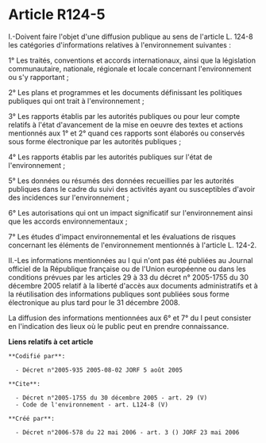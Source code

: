 # Article R124-5

I.-Doivent faire l'objet d'une diffusion publique au sens de l'article L. 124-8 les catégories d'informations relatives à
l'environnement suivantes : 

1° Les traités, conventions et accords internationaux, ainsi que la législation communautaire, nationale, régionale et locale
concernant l'environnement ou s'y rapportant ; 

2° Les plans et programmes et les documents définissant les politiques publiques qui ont trait à l'environnement ; 

3° Les rapports établis par les autorités publiques ou pour leur compte relatifs à l'état d'avancement de la mise en oeuvre
des textes et actions mentionnés aux 1° et 2° quand ces rapports sont élaborés ou conservés sous forme électronique par les
autorités publiques ; 

4° Les rapports établis par les autorités publiques sur l'état de l'environnement ; 

5° Les données ou résumés des données recueillies par les autorités publiques dans le cadre du suivi des activités ayant ou
susceptibles d'avoir des incidences sur l'environnement ; 

6° Les autorisations qui ont un impact significatif sur l'environnement ainsi que les accords environnementaux ; 

7° Les études d'impact environnemental et les évaluations de risques concernant les éléments de l'environnement mentionnés à
l'article L. 124-2. 

II.-Les informations mentionnées au I qui n'ont pas été publiées au Journal officiel de la République française ou de l'Union
européenne ou dans les conditions prévues par les articles 29 à 33 du décret n° 2005-1755 du 30 décembre 2005 relatif à la
liberté d'accès aux documents administratifs et à la réutilisation des informations publiques sont publiées sous forme
électronique au plus tard pour le 31 décembre 2008. 

La diffusion des informations mentionnées aux 6° et 7° du I peut consister en l'indication des lieux où le public peut en
prendre connaissance.

**Liens relatifs à cet article**

	**Codifié par**:

	  - Décret n°2005-935 2005-08-02 JORF 5 août 2005

	**Cite**:

	  - Décret n°2005-1755 du 30 décembre 2005 - art. 29 (V)
	  - Code de l'environnement - art. L124-8 (V)

	**Créé par**:

	  - Décret n°2006-578 du 22 mai 2006 - art. 3 () JORF 23 mai 2006
